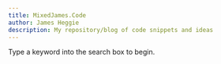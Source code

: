 ```yaml
---
title: MixedJames.Code
author: James Heggie
description: My repository/blog of code snippets and ideas
---
```


Type a keyword into the search box to begin.